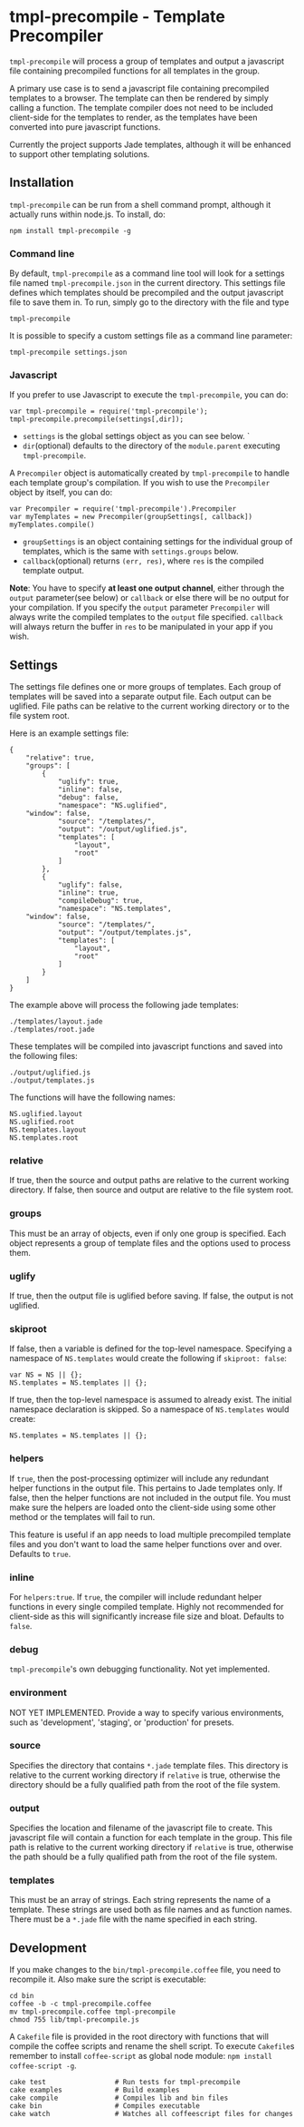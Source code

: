 # tmpl-precompile - Template Precompiler

`tmpl-precompile` will process a group of templates and output a javascript file containing
precompiled functions for all templates in the group. 

A primary use case is to send a javascript file containing precompiled templates to a browser. The
template can then be rendered by simply calling a function. The template compiler does not need to 
be included client-side for the templates to render, as the templates have been converted into pure
javascript functions.

Currently the project supports Jade templates, although it will be enhanced to support other
templating solutions.


## Installation

`tmpl-precompile` can be run from a shell command prompt, although it actually runs within node.js. To install, do:
    
    npm install tmpl-precompile -g

### Command line

By default, `tmpl-precompile` as a command line tool will look for a settings file named `tmpl-precompile.json` in the current directory. This settings file defines which templates should be precompiled and the output javascript file to save them in. To run, simply go to the directory with the file and type

    tmpl-precompile

It is possible to specify a custom settings file as a command line parameter:

    tmpl-precompile settings.json

### Javascript

If you prefer to use Javascript to execute the `tmpl-precompile`, you can do:

    var tmpl-precompile = require('tmpl-precompile');
    tmpl-precompile.precompile(settings[,dir]);
    
* `settings` is the global settings object as you can see below. `
* `dir`(optional) defaults to the directory of the `module.parent` executing `tmpl-precompile`.

A `Precompiler` object is automatically created by `tmpl-precompile` to handle each template group's compilation. If you wish to use the `Precompiler` object by itself, you can do: 

    var Precompiler = require('tmpl-precompile').Precompiler
    var myTemplates = new Precompiler(groupSettings[, callback])
    myTemplates.compile()

* `groupSettings` is an object containing settings for the individual group of templates, which is the same with `settings.groups` below. 
* `callback`(optional) returns `(err, res)`, where `res` is the compiled template output.

**Note**: You have to specify **at least one output channel**, either through the `output` parameter(see below) or `callback` or else there will be no output for your compilation. If you specify the `output` parameter `Precompiler` will always write the compiled templates to the `output` file specified. `callback` will always return the buffer in `res` to be manipulated in your app if you wish. 

## Settings

The settings file defines one or more groups of templates. Each group of templates will be saved
into a separate output file. Each output can be uglified. File paths can be relative to the current
working directory or to the file system root.

Here is an example settings file:

	{
		"relative": true,
		"groups": [
			{
				"uglify": true,
				"inline": false,
				"debug": false,
				"namespace": "NS.uglified",
        "window": false,
				"source": "/templates/",
				"output": "/output/uglified.js",
				"templates": [
					"layout",
					"root"
				]
			},
			{
				"uglify": false,
				"inline": true,
				"compileDebug": true,
				"namespace": "NS.templates",
        "window": false,
				"source": "/templates/",
				"output": "/output/templates.js",
				"templates": [
					"layout",
					"root"
				]
			}
		]
	}

The example above will process the following jade templates:

    ./templates/layout.jade
    ./templates/root.jade

These templates will be compiled into javascript functions and saved into the following files:

    ./output/uglified.js
    ./output/templates.js

The functions will have the following names:

    NS.uglified.layout
    NS.uglified.root
    NS.templates.layout
    NS.templates.root

### relative

If true, then the source and output paths are relative to the current working directory. If false, 
then source and output are relative to the file system root.

### groups

This must be an array of objects, even if only one group is specified. Each object represents a
group of template files and the options used to process them.

### uglify

If true, then the output file is uglified before saving. If false, the output is not uglified.

### skiproot


If false, then a variable is defined for the top-level namespace. Specifying a namespace of
`NS.templates` would create the following if `skiproot: false`:

    var NS = NS || {};
    NS.templates = NS.templates || {};

If true, then the top-level namespace is assumed to already exist. The initial namespace 
declaration is skipped. So a namespace of `NS.templates` would create:

    NS.templates = NS.templates || {};

### helpers

If `true`, then the post-processing optimizer will include any redundant helper
functions in the output file. This pertains to Jade templates only. If false, then the helper functions
are not included in the output file. You must make sure the helpers are loaded onto the client-side
using some other method or the templates will fail to run. 

This feature is useful if an app needs to load multiple precompiled template files and you don't want to load the same helper functions over and over. Defaults to `true`.

### inline

For `helpers:true`. If `true`, the compiler will include redundant helper functions in every single compiled template. Highly not recommended for client-side as this will significantly increase file size and bloat. Defaults to `false`.

### debug

`tmpl-precompile`'s own debugging functionality. Not yet implemented. 

### environment

NOT YET IMPLEMENTED. Provide a way to specify various environments, such as 'development', 'staging', or
'production' for presets. 

### source

Specifies the directory that contains `*.jade` template files. This directory is relative to the
current working directory if `relative` is true, otherwise the directory should be a fully
qualified path from the root of the file system.

### output

Specifies the location and filename of the javascript file to create. This javascript file will
contain a function for each template in the group. This file path is relative to the current 
working directory if `relative` is true, otherwise the path should be a fully qualified path 
from the root of the file system.

### templates

This must be an array of strings. Each string represents the name of a template. These strings are
used both as file names and as function names. There must be a `*.jade` file with the name specified 
in each string.

## Development

If you make changes to the `bin/tmpl-precompile.coffee` file, you need to recompile it. Also make sure the script is executable:

    cd bin
    coffee -b -c tmpl-precompile.coffee
    mv tmpl-precompile.coffee tmpl-precompile
    chmod 755 lib/tmpl-precompile.js

A `Cakefile` file is provided in the root directory with functions that will compile the coffee scripts and rename the shell script. To execute `Cakefile`s remember to install `coffee-script` as global node module: `npm install coffee-script -g`.

    cake test                 # Run tests for tmpl-precompile
    cake examples             # Build examples
    cake compile              # Compiles lib and bin files
    cake bin                  # Compiles executable
    cake watch                # Watches all coffeescript files for changes